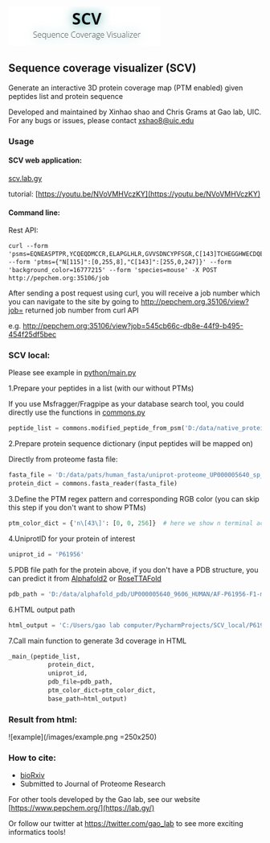 ![logo](/images/scv_logo.png)

## Sequence coverage visualizer (SCV)
Generate an interactive 3D protein coverage map (PTM enabled) given peptides list and protein sequence

Developed and maintained by Xinhao shao and Chris Grams at Gao lab, UIC. For any bugs or issues, please contact xshao8@uic.edu

### Usage

#### SCV web application:
[scv.lab.gy](http://scv.lab.gy/)

tutorial: [https://youtu.be/NVoVMHVczKY](https://youtu.be/NVoVMHVczKY)

#### Command line:
Rest API:
```shell script
curl --form 'psms=EQNEASPTPR,YCQEQDMCCR,ELAPGLHLR,GVVSDNCYPFSGR,C[143]TCHEGGHWECDQEPCLVDPDMIK,GRADECALPYLGATCYCDLFCN[115]R,GTNECDIETFVLGVWGR,EQNEASPTPR,GNYGWQAGN[115]HSAFWGMTLDEGIR,CPNGQVDSNDIYQVTPAYR,DLSWQVRSLLLDHNR,CNCALRPLCTWLR,RPGSRNRPGYGTGYF,RPDGDAASQPRTPILLLR,QSLRQELYVQDYASIDWPAQR,GTNGSQIWDTSFAIQALLEAGAHHR,ETLNQGLDFCRRKQR,SYFTDLPKAQTAHEGALN[115]GVTFYAK,CDGEANVFSDLHSLRQFTSR,ETFHGLKELAFSYLVWDSK,IKNIYVSDVLNMK' --form 'ptms={"N[115]":[0,255,8],"C[143]":[255,0,247]}' --form 'background_color=16777215' --form 'species=mouse' -X POST http://pepchem.org:35106/job
```
After sending a post request using curl, you will receive a job number which you can navigate to the site by going to http://pepchem.org.35106/view?job= returned job number from curl API

e.g. http://pepchem.org:35106/view?job=545cb66c-db8e-44f9-b495-454f25df5bec


### SCV local:
Please see example in [python/main.py](https://github.com/Gaolaboratory/SCV/tree/master/python/main.py)

1.Prepare your peptides in a list (with our without PTMs)

If you use Msfragger/Fragpipe as your database search tool, you could directly use the functions in [commons.py](http://pepchem.org:35091/blackjack/scv_local/blob/master/commons.py)
```python
peptide_list = commons.modified_peptide_from_psm('D:/data/native_protein_digestion/12072021/control/0240min/psm.tsv')
```

2.Prepare protein sequence dictionary (input peptides will be mapped on)

Directly from proteome fasta file:
```python
fasta_file = 'D:/data/pats/human_fasta/uniprot-proteome_UP000005640_sp_tr.fasta'
protein_dict = commons.fasta_reader(fasta_file)
```

3.Define the PTM regex pattern and corresponding RGB color (you can skip this step if you don't want to show PTMs)
```python
ptm_color_dict = {'n\[43\]': [0, 0, 256]}  # here we show n terminal acetylation in blue
```
4.UniprotID for your protein of interest
```python
uniprot_id = 'P61956'
```

5.PDB file path for the protein above, if you don't have a PDB structure, you can predict it from [Alphafold2](https://github.com/deepmind/alphafold) or [RoseTTAFold](https://robetta.bakerlab.org/)
```python
pdb_path = 'D:/data/alphafold_pdb/UP000005640_9606_HUMAN/AF-P61956-F1-model_v1.pdb'
```

6.HTML output path
```python
html_output = 'C:/Users/gao lab computer/PycharmProjects/SCV_local/P61956_test_ptm.html'
```

7.Call main function to generate 3d coverage in HTML
```python
_main_(peptide_list,
           protein_dict,
           uniprot_id,
           pdb_file=pdb_path,
           ptm_color_dict=ptm_color_dict,
           base_path=html_output)
```
### Result from html:
![example](/images/example.png =250x250)

### How to cite:
- [bioRxiv](https://www.biorxiv.org/content/10.1101/2022.01.12.476109v1)
- Submitted to Journal of Proteome Research

For other tools developed by the Gao lab, see our website [https://www.pepchem.org/](https://lab.gy/)

Or follow our twitter at https://twitter.com/gao_lab to see more exciting informatics tools!